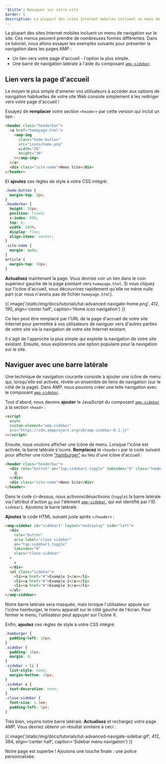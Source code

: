 ```yaml
---
'$title': Naviguer sur votre site
$order: 5
description: La plupart des sites Internet mobiles incluent un menu de navigation sur le site. Ces menus peuvent prendre de nombreuses formes différentes. Dans ce tutoriel, nous allons essayer les exemples suivants pour ...
---
```


La plupart des sites Internet mobiles incluent un menu de navigation sur le site. Ces menus peuvent prendre de nombreuses formes différentes. Dans ce tutoriel, nous allons essayer les exemples suivants pour présenter la navigation dans les pages AMP :

- Un lien vers votre page d'accueil - l'option la plus simple.
- Une barre de navigation latérale à l'aide du composant [`amp-sidebar`](../../../../documentation/components/reference/amp-sidebar.md).

## Lien vers la page d'accueil

Le moyen le plus simple d'amener vos utilisateurs à accéder aux options de navigation habituelles de votre site Web consiste simplement à les rediriger vers votre page d'accueil !

Essayez de **remplacer** votre section `<header>` par cette version qui inclut un lien :

```html
<header class="headerbar">
  <a href="homepage.html">
    <amp-img
      class="home-button"
      src="icons/home.png"
      width="36"
      height="36"
    ></amp-img>
  </a>
  <div class="site-name">News Site</div>
</header>
```

Et **ajoutez** ces règles de style à votre CSS intégré:

```css
.home-button {
  margin-top: 8px;
}
.headerbar {
  height: 50px;
  position: fixed;
  z-index: 999;
  top: 0;
  width: 100%;
  display: flex;
  align-items: center;
}
.site-name {
  margin: auto;
}
article {
  margin-top: 50px;
}
```

**Actualisez** maintenant la page. Vous devriez voir un lien dans le coin supérieur gauche de la page pointant vers `homepage.html`. Si vous cliquez sur l'icône d'accueil, vous découvrirez rapidement qu'elle ne mène nulle part (car nous n'avons pas de fichier `homepage.html`).

{{ image('/static/img/docs/tutorials/tut-advanced-navigate-home.png', 412, 190, align='center half', caption='Home icon navigation') }}

Ce lien peut être remplacé par l'URL de la page d'accueil de votre site Internet pour permettre à vos utilisateurs de naviguer vers d'autres parties de votre site via la navigation de votre site Internet existant.

Il s'agit de l'approche la plus simple qui exploite la navigation de votre site existant. Ensuite, nous explorerons une option populaire pour la navigation sur le site.

## Naviguer avec une barre latérale

Une technique de navigation courante consiste à ajouter une icône de menu qui, lorsqu'elle est activée, révèle un ensemble de liens de navigation (sur le côté de la page). Dans AMP, nous pouvons créer une telle navigation avec le composant [`amp-sidebar`](../../../../documentation/components/reference/amp-sidebar.md).

Tout d'abord, nous devons **ajouter** le JavaScript du composant [`amp-sidebar`](../../../../documentation/components/reference/amp-sidebar.md) à la section `<head>` :

```html
<script
  async
  custom-element="amp-sidebar"
  src="https://cdn.ampproject.org/v0/amp-sidebar-0.1.js"
></script>
```

Ensuite, nous voulons afficher une icône de menu. Lorsque l'icône est activée, la barre latérale s'ouvre. **Remplacez** le `<header>` par le code suivant pour afficher une icône ["hamburger"](https://en.wikipedia.org/wiki/Hamburger_button) au lieu d'une icône d'accueil :

```html
<header class="headerbar">
  <div role="button" on="tap:sidebar1.toggle" tabindex="0" class="hamburger">
    ☰
  </div>
  <div class="site-name">News Site</div>
</header>
```

Dans le code ci-dessus, nous activons/désactivons (`toggle`) la barre latérale via l'attribut d'action [`on`](../../../../documentation/guides-and-tutorials/learn/amp-actions-and-events.md) sur l'élément [`amp-sidebar`](../../../../documentation/components/reference/amp-sidebar.md), qui est identifié par l'ID `sidebar1`. Ajoutons la barre latérale.

**Ajoutez** le code HTML suivant juste après `</header>` :

```html
<amp-sidebar id="sidebar1" layout="nodisplay" side="left">
  <div
    role="button"
    aria-label="close sidebar"
    on="tap:sidebar1.toggle"
    tabindex="0"
    class="close-sidebar"
  >
    ✕
  </div>
  <ul class="sidebar">
    <li><a href="#">Example 1</a></li>
    <li><a href="#">Example 2</a></li>
    <li><a href="#">Example 3</a></li>
  </ul>
</amp-sidebar>
```

Notre barre latérale sera masquée, mais lorsque l'utilisateur appuie sur l'icône hamburger, le menu apparaît sur le côté gauche de l'écran. Pour fermer le menu, l'utilisateur peut appuyer sur l'icône X.

Enfin, **ajoutez** ces règles de style à votre CSS intégré:

```css
.hamburger {
  padding-left: 10px;
}
.sidebar {
  padding: 10px;
  margin: 0;
}
.sidebar > li {
  list-style: none;
  margin-bottom: 10px;
}
.sidebar a {
  text-decoration: none;
}
.close-sidebar {
  font-size: 1.5em;
  padding-left: 5px;
}
```

Très bien, voyons notre barre latérale. **Actualisez** et rechargez votre page AMP. Vous devriez obtenir un résultat similaire à ceci :

{{ image('/static/img/docs/tutorials/tut-advanced-navigate-sidebar.gif', 412, 384, align='center half', caption='Sidebar menu navigation') }}

Notre page est superbe ! Ajoutons une touche finale : une police personnalisée.
